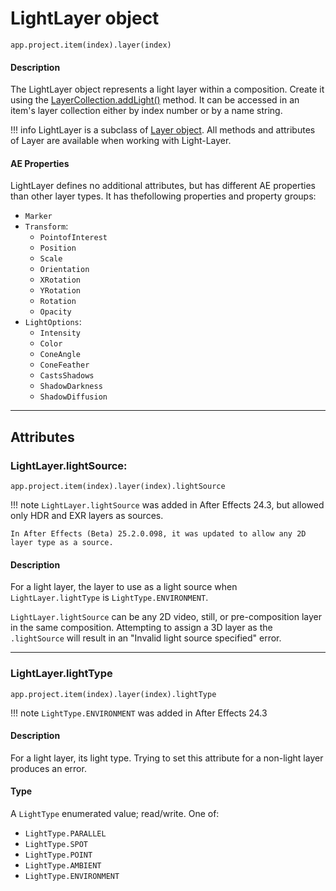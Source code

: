 # LightLayer object

`app.project.item(index).layer(index)`

#### Description

The LightLayer object represents a light layer within a composition. Create it using the [LayerCollection.addLight()](layercollection.md#layercollectionaddlight) method. It can be accessed in an item's layer collection either by index number or by a name string.

!!! info
    LightLayer is a subclass of [Layer object](layer.md). All methods and attributes of Layer are available when working with Light-Layer.

#### AE Properties

LightLayer defines no additional attributes, but has different AE properties than other layer types. It has thefollowing properties and property groups:

- `Marker`
- `Transform`:
    - `PointofInterest`
    - `Position`
    - `Scale`
    - `Orientation`
    - `XRotation`
    - `YRotation`
    - `Rotation`
    - `Opacity`
- `LightOptions`:
    - `Intensity`
    - `Color`
    - `ConeAngle`
    - `ConeFeather`
    - `CastsShadows`
    - `ShadowDarkness`
    - `ShadowDiffusion`

---

## Attributes

### LightLayer.lightSource:

`app.project.item(index).layer(index).lightSource`

!!! note
    `LightLayer.lightSource` was added in After Effects 24.3, but allowed only HDR and EXR layers as sources.

    In After Effects (Beta) 25.2.0.098, it was updated to allow any 2D layer type as a source.

#### Description

For a light layer, the layer to use as a light source when `LightLayer.lightType` is `LightType.ENVIRONMENT`.

`LightLayer.lightSource` can be any 2D video, still, or pre-composition layer in the same composition. Attempting to assign a 3D layer as the `.lightSource` will result in an "Invalid light source specified" error.

---

### LightLayer.lightType

`app.project.item(index).layer(index).lightType`

!!! note
    `LightType.ENVIRONMENT` was added in After Effects 24.3

#### Description

For a light layer, its light type. Trying to set this attribute for a non-light layer produces an error.

#### Type

A `LightType` enumerated value; read/write. One of:

- `LightType.PARALLEL`
- `LightType.SPOT`
- `LightType.POINT`
- `LightType.AMBIENT`
- `LightType.ENVIRONMENT`
